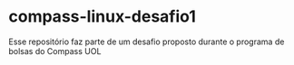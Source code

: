 # compass-linux-desafio1
Esse repositório faz parte de um desafio proposto durante o programa de bolsas do Compass UOL
